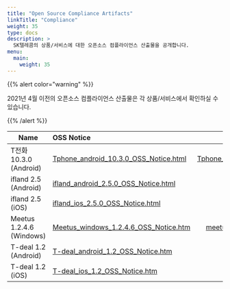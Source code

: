 ```yaml
---
title: "Open Source Compliance Artifacts"
linkTitle: "Compliance"
weight: 35
type: docs
description: >
  SK텔레콤의 상품/서비스에 대한 오픈소스 컴플라이언스 산출물을 공개합니다. 
menu:
  main:
    weight: 35
---
```


{{% alert color="warning" %}}

2021년 4월 이전의 오픈소스 컴플라이언스 산출물은 각 상품/서비스에서 확인하실 수 있습니다. 

{{% /alert %}}

| Name | OSS Notice | Source Code |
|---|:---|:---:|
| T전화 10.3.0 (Android) | [Tphone_android_10.3.0_OSS_Notice.html](./tphone_android_10.3.0/Tphone_android_10.3.0_OSS_Notice.html)  | [Tphone_android_10.3.0_sourcecode.zip](./tphone_android_10.3.0/Tphone_android_10.3.0_sourcecode.zip) |
| ifland 2.5 (Android) | [ifland_android_2.5.0_OSS_Notice.html](./ifland_android_2.5.0_OSS_Notice.html)  | - |
| ifland 2.5 (iOS) | [ifland_ios_2.5.0_OSS_Notice.html](./ifland_ios_2.5.0_OSS_Notice.html)  | - |
| Meetus 1.2.4.6 (Windows) | [Meetus_windows_1.2.4.6_OSS_Notice.htm](./meetus_windows_1.2.4.6/Meetus_windows_1.2.4.6_with_engine_OSS_Notice.htm)  | [meetus-libhangul-opensource.zip](./meetus_windows_1.2.4.6/meetus-libhangul-opensource.zip) |
| T-deal 1.2 (Android) | [T-deal_android_1.2_OSS_Notice.htm](./T-deal_android_1.2_OSS_Notice.htm)  | - |
| T-deal 1.2 (iOS) | [T-deal_ios_1.2_OSS_Notice.htm](./T-deal_ios_1.2_OSS_Notice.htm)  | - |